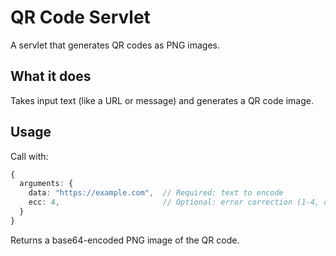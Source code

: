 # QR Code Servlet

A servlet that generates QR codes as PNG images.

## What it does

Takes input text (like a URL or message) and generates a QR code image.

## Usage

Call with:
```typescript
{
  arguments: {
    data: "https://example.com",  // Required: text to encode
    ecc: 4,                       // Optional: error correction (1-4, default 4)
  }
}
```

Returns a base64-encoded PNG image of the QR code.